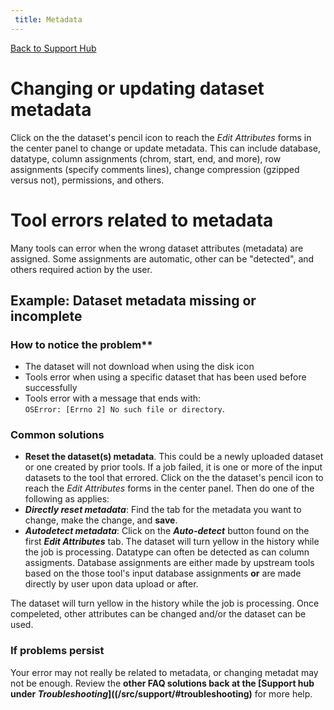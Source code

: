 ```yaml
---
 title: Metadata
---
```

[Back to Support Hub](/src/support/index.md)

# Changing or updating dataset metadata

Click on the the dataset's pencil icon to reach the _Edit Attributes_ forms in the center panel to change or update metadata. This can include database, datatype, column assignments (chrom, start, end, and more), row assignments (specify comments lines), change compression (gzipped versus not), permissions, and others.

# Tool errors related to metadata

Many tools can error when the wrong dataset attributes (metadata) are assigned. Some assignments are automatic, other can be "detected", and others required action by the user. 

## Example: Dataset metadata missing or incomplete


### How to notice the problem**

 * The dataset will not download when using the disk icon
 * Tools error when using a specific dataset that has been used before successfully
 * Tools error with a message that ends with: `OSError: [Errno 2] No such file or directory`. 
 

### **Common solutions**

 * **Reset the dataset(s) metadata**. This could be a newly uploaded dataset or one created by prior tools. If a job failed, it is one or more of the input datasets to the tool that errored. Click on the the dataset's pencil icon to reach the _Edit Attributes_ forms in the center panel. Then do one of the following as applies:
  * _**Directly reset metadata**_: Find the tab for the metadata you want to change, make the change, and **save**. 
  * _**Autodetect metadata**_: Click on the _**Auto-detect**_ button found on the first _**Edit Attributes**_ tab. The dataset will turn yellow in the history while the job is processing. Datatype can often be detected as can column assigments. Database assignments are either made by upstream tools based on the those tool's input database assignments **or** are made directly by user upon data upload or after. 
  
  The dataset will turn yellow in the history while the job is processing. Once compeleted, other attributes can be changed and/or the dataset can be used.

### **If problems persist**

Your error may not really be related to metadata, or changing metadat may not be enough. Review the **other FAQ solutions back at the [Support hub under *Troubleshooting*]((/src/support/#troubleshooting)** for more help.
